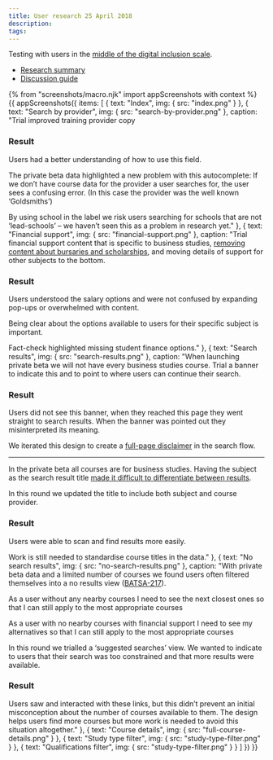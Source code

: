 ```yaml
---
title: User research 25 April 2018
description:
tags:
---
```


Testing with users in the [middle of the digital inclusion scale](https://www.gov.uk/government/publications/government-digital-inclusion-strategy/government-digital-inclusion-strategy#annex-2-digital-inclusion-scale-for-individuals).

* [Research summary](https://dfedigital.atlassian.net/wiki/spaces/BaT/pages/301596673/15th+Round+-+26th+April)
* [Discussion guide](https://docs.google.com/document/d/12-FAWM0O5FxnodMo2B_1t4y88iOWSPqTZALVfhNC1Tc/edit)

{% from "screenshots/macro.njk" import appScreenshots with context %}
{{ appScreenshots({
  items: [
    {
      text: "Index",
      img: { src: "index.png" }
    },
    {
      text: "Search by provider",
      img: { src: "search-by-provider.png" },
      caption: "Trial improved training provider copy

### Result

Users had a better understanding of how to use this field.

The private beta data highlighted a new problem with this autocomplete: If we don’t have course data for the provider a user searches for, the user sees a confusing error. (In this case the provider was the well known ‘Goldsmiths’)

By using school in the label we risk users searching for schools that are not ‘lead-schools’ – we haven’t seen this as a problem in research yet."
    },
    {
      text: "Financial support",
      img: { src: "financial-support.png" },
      caption: "Trial financial support content that is specific to business studies, [removing content about bursaries and scholarships](/find-teacher-training/private-beta/user-research-apr-12#financial-support), and moving details of support for other subjects to the bottom.

### Result

Users understood the salary options and were not confused by expanding pop-ups or overwhelmed with content.

Being clear about the options available to users for their specific subject is important.

Fact-check highlighted missing student finance options."
    },
    {
      text: "Search results",
      img: { src: "search-results.png" },
      caption: "When launching private beta we will not have every business studies course. Trial a banner to indicate this and to point to where users can continue their search.

### Result

Users did not see this banner, when they reached this page they went straight to search results. When the banner was pointed out they misinterpreted its meaning.

We iterated this design to create a [full-page disclaimer](/find-teacher-training/private-beta/private-beta-launch#disclaimer) in the search flow.

* * *

In the private beta all courses are for business studies. Having the subject as the search result title [made it difficult to differentiate between results](/find-teacher-training/private-beta/user-research-apr-12#search-results).

In this round we updated the title to include both subject and course provider.

### Result

Users were able to scan and find results more easily.

Work is still needed to standardise course titles in the data."
    },
    {
      text: "No search results",
      img: { src: "no-search-results.png" },
      caption: "With private beta data and a limited number of courses we found users often filtered themselves into a no results view ([BATSA-217](https://dfedigital.atlassian.net/secure/RapidBoard.jspa?rapidView=2&projectKey=BATSA&modal=detail&selectedIssue=BATSA-217)).

As a user without any nearby courses I need to see the next closest ones so that I can still apply to the most appropriate courses

As a user with no nearby courses with financial support I need to see my alternatives so that I can still apply to the most appropriate courses

In this round we trialled a ‘suggested searches’ view. We wanted to indicate to users that their search was too constrained and that more results were available.

### Result

Users saw and interacted with these links, but this didn’t prevent an initial misconception about the number of courses available to them. The design helps users find more courses but more work is needed to avoid this situation altogether."
    },
    {
      text: "Course details",
      img: { src: "full-course-details.png" }
    },
    {
      text: "Study type filter",
      img: { src: "study-type-filter.png" }
    },
    {
      text: "Qualifications filter",
      img: { src: "study-type-filter.png" }
    }
  ]
}) }}

